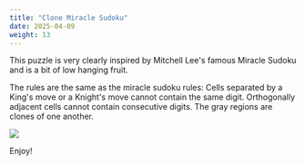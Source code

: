 ```yaml
---
title: "Clone Miracle Sudoku"
date: 2025-04-09
weight: 13
---
```


<p> This puzzle is very clearly inspired by Mitchell Lee's famous Miracle Sudoku and is a bit of low hanging fruit.</p>
<p> The rules are the same as the miracle sudoku rules: Cells separated by a King's move or a Knight's move cannot contain the same digit. Orthogonally adjacent cells cannot contain consecutive digits. The gray regions are clones of one another. </p>
<img src="/Dateien/bild.php?data=b6a694ab-6887-30303033504a2d31"/>
<p>Enjoy!</p>